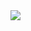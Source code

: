 <img src="https://github-readme-stats.vercel.app/api?username=zero2ditf&&show_icons=true&title_color=yellow&icon_color=bb2acf&text_color=black&bg_color=white">
